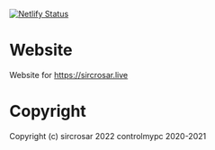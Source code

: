[![Netlify Status](https://api.netlify.com/api/v1/badges/28644e91-3245-419b-a48b-52e5ac4a30b0/deploy-status)](https://app.netlify.com/sites/sircrosarlive/deploys)

# Website
Website for https://sircrosar.live 






# Copyright

Copyright (c) sircrosar 2022 controlmypc 2020-2021
